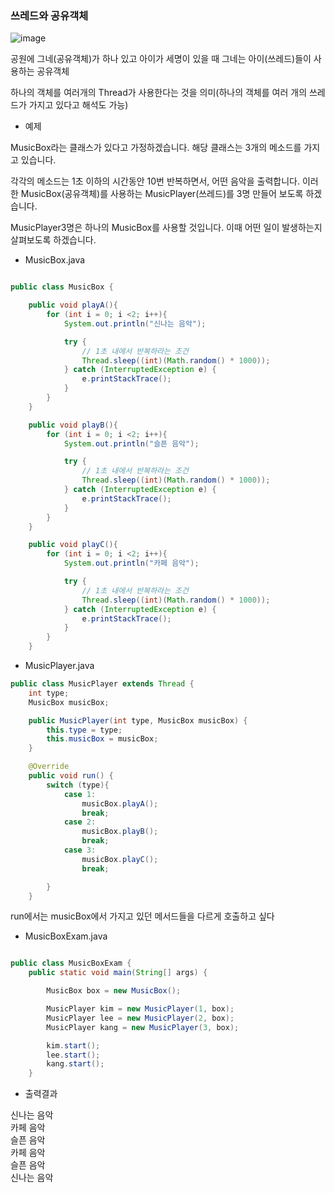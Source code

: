 ### 쓰레드와 공유객체

![image](https://user-images.githubusercontent.com/78454649/153555863-ed6846c2-f058-4c7a-9db6-d4db4afcdce5.png)

공원에 그네(공유객체)가 하나 있고 아이가 세명이 있을 때 그네는 아이(쓰레드)들이 사용하는 공유객체

하나의 객체를 여러개의 Thread가 사용한다는 것을 의미(하나의 객체를 여러 개의 쓰레드가 가지고 있다고 해석도 가능)


- 예제

MusicBox라는 클래스가 있다고 가정하겠습니다. 해당 클래스는 3개의 메소드를 가지고 있습니다. 

각각의 메소드는 1초 이하의 시간동안 10번 반복하면서, 어떤 음악을 출력합니다. 이러한 MusicBox(공유객체)를 사용하는 MusicPlayer(쓰레드)를 3명 만들어 보도록 하겠습니다.

MusicPlayer3명은 하나의 MusicBox를 사용할 것입니다. 이때 어떤 일이 발생하는지 살펴보도록 하겠습니다.

- MusicBox.java

```java

public class MusicBox {

    public void playA(){
        for (int i = 0; i <2; i++){
            System.out.println("신나는 음악");

            try {
                // 1초 내에서 반복하라는 조건
                Thread.sleep((int)(Math.random() * 1000));
            } catch (InterruptedException e) {
                e.printStackTrace();
            }
        }
    }

    public void playB(){
        for (int i = 0; i <2; i++){
            System.out.println("슬픈 음악");

            try {
                // 1초 내에서 반복하라는 조건
                Thread.sleep((int)(Math.random() * 1000));
            } catch (InterruptedException e) {
                e.printStackTrace();
            }
        }
    }

    public void playC(){
        for (int i = 0; i <2; i++){
            System.out.println("카페 음악");

            try {
                // 1초 내에서 반복하라는 조건
                Thread.sleep((int)(Math.random() * 1000));
            } catch (InterruptedException e) {
                e.printStackTrace();
            }
        }
    }


```

- MusicPlayer.java

```java
public class MusicPlayer extends Thread {
    int type;
    MusicBox musicBox;

    public MusicPlayer(int type, MusicBox musicBox) {
        this.type = type;
        this.musicBox = musicBox;
    }

    @Override
    public void run() {
        switch (type){
            case 1:
                musicBox.playA();
                break;
            case 2:
                musicBox.playB();
                break;
            case 3:
                musicBox.playC();
                break;

        }
    }

```

run에서는 musicBox에서 가지고 있던 메서드들을 다르게 호출하고 싶다

- MusicBoxExam.java

```java

public class MusicBoxExam {
    public static void main(String[] args) {

        MusicBox box = new MusicBox();

        MusicPlayer kim = new MusicPlayer(1, box);
        MusicPlayer lee = new MusicPlayer(2, box);
        MusicPlayer kang = new MusicPlayer(3, box);

        kim.start();
        lee.start();
        kang.start();
    }


```

- 출력결과

신나는 음악<br/>
카페 음악<br/>
슬픈 음악<br/>
카페 음악<br/>
슬픈 음악<br/>
신나는 음악<br/>
